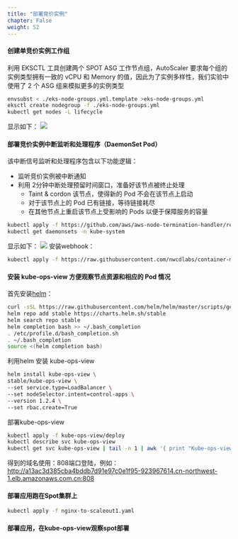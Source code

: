 ```yaml
---
title: "部署竞价实例"
chapter: False
weight: 52
---
```

#### 创建单竞价实例工作组
利用 EKSCTL 工具创建两个 SPOT ASG 工作节点组，AutoScaler 要求每个组的实例类型拥有一致的 vCPU 和 Memory 的值，因此为了实例多样性，我们实验中使用了 2 个 ASG 组来模拟更多的实例类型
```bash
envsubst < ./eks-node-groups.yml.template >eks-node-groups.yml
eksctl create nodegroup -f ./eks-node-groups.yml
kubectl get nodes -L lifecycle
```
显示如下：
![](/images/ACKToEKS/spot.png)
#### 部署竞价实例中断监听和处理程序（DaemonSet Pod）
该中断信号监听和处理程序包含以下功能逻辑：
* 监听竞价实例被中断通知
* 利用 2分钟中断处理预留时间窗口，准备好该节点被终止处理
  *  Taint & cordon 该节点，使得新的 Pod 不会在该节点上启动
  *  对于该节点上的 Pod 已有链接，等待链接耗尽
  * 在其他节点上重启该节点上受影响的 Pods 以便于保障服务的容量 
```bash
kubectl apply -f https://github.com/aws/aws-node-termination-handler/releases/download/v1.3.1/all-resources.yaml
kubectl get daemonsets -n kube-system
```
显示如下：
![](/images/ACKToEKS/get_dea.png)
安装webhook：
```bash
kubectl apply -f https://raw.githubusercontent.com/nwcdlabs/container-mirror/master/webhook/mutating-webhook.yaml
```

#### 安装 kube-ops-view 方便观察节点资源和相应的 Pod 情况
首先安装[helm](https://www.eksworkshop.com/beginner/060_helm/helm_intro/install/index.html)：

```bash
curl -sSL https://raw.githubusercontent.com/helm/helm/master/scripts/get-helm-3 | bash
helm repo add stable https://charts.helm.sh/stable
helm search repo stable
helm completion bash >> ~/.bash_completion
. /etc/profile.d/bash_completion.sh
. ~/.bash_completion
source <(helm completion bash)
```
利用helm 安装 kube-ops-view
```bash
helm install kube-ops-view \
stable/kube-ops-view \
--set service.type=LoadBalancer \
--set nodeSelector.intent=control-apps \
--version 1.2.4 \
--set rbac.create=True
```
部署kube-ops-view
```bash
kubectl apply -f kube-ops-view/deploy
kubectl describe svc kube-ops-view 
kubectl get svc kube-ops-view | tail -n 1 | awk '{ print "Kube-ops-view URL = http://"$4 }'
```
得到的域名使用：808端口登陆，例如：
http://a13ac3d385cba4bddb7d91e97c0e1f95-923967614.cn-northwest-1.elb.amazonaws.com.cn:808
#### 部署应用跑在Spot集群上
```bash
kubectl apply -f nginx-to-scaleout1.yaml 
```
#### 部署应用，在kube-ops-view观察spot部署

